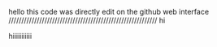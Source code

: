 hello this code was directly edit on the github web interface
//////////////////////////////////////////////////////////
hi

hiiiiiiiiiii

